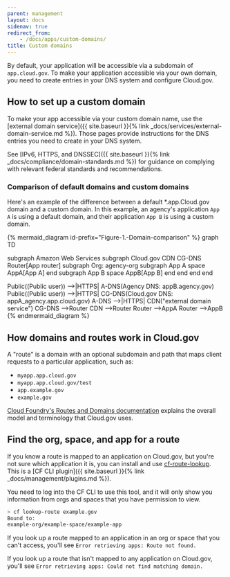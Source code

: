 ```yaml
---
parent: management
layout: docs
sidenav: true
redirect_from: 
    - /docs/apps/custom-domains/
title: Custom domains
---
```


By default, your application will be accessible via a subdomain of `app.cloud.gov`. To make your application accessible via your own domain, you need to create entries in your DNS system and configure Cloud.gov.

## How to set up a custom domain
To make your app accessible via your custom domain name, use the [external domain service]({{ site.baseurl }}{% link _docs/services/external-domain-service.md %}). Those pages provide instructions for the DNS entries you need to create in your DNS system.

See [IPv6, HTTPS, and DNSSEC]({{ site.baseurl }}{% link _docs/compliance/domain-standards.md %}) for guidance on complying with relevant federal standards and recommendations.

### Comparison of default domains and custom domains

Here's an example of the difference between a default *.app.Cloud.gov domain and a custom domain. In this example, an agency's application `App A` is using a default domain, and their application `App B` is using a custom domain.

{% mermaid_diagram id-prefix="Figure-1.-Domain-comparison" %}
graph TD

subgraph Amazon Web Services
  subgraph Cloud.gov
    CDN
    CG-DNS
    Router[App router]
    subgraph Org: agency-org
    subgraph App A space
        AppA[App A]
      end
      subgraph App B space
        AppB[App B]
      end
    end
  end
end

Public((Public user)) -->|HTTPS| A-DNS(Agency DNS: appB.agency.gov)
Public((Public user)) -->|HTTPS| CG-DNS(Cloud.gov DNS: appA_agency.app.cloud.gov)
A-DNS -->|HTTPS| CDN("external domain service")
CG-DNS -->Router
CDN -->Router
Router -->AppA
Router -->AppB
{% endmermaid_diagram %}

## How domains and routes work in Cloud.gov

A "route" is a domain with an optional subdomain and path that maps client requests to a particular application, such as:

* `myapp.app.cloud.gov`
* `myapp.app.cloud.gov/test`
* `app.example.gov`
* `example.gov`

[Cloud Foundry's Routes and Domains documentation](https://docs.cloudfoundry.org/devguide/deploy-apps/routes-domains.html) explains the overall model and terminology that Cloud.gov uses.

## Find the org, space, and app for a route

If you know a route is mapped to an application on Cloud.gov, but you're not sure which application it is, you can install and use [cf-route-lookup](https://github.com/18F/cf-route-lookup). This is a [CF CLI plugin]({{ site.baseurl }}{% link _docs/management/plugins.md %}).

You need to log into the CF CLI to use this tool, and it will only show you information from orgs and spaces that you have permission to view.

```sh
> cf lookup-route example.gov
Bound to:
example-org/example-space/example-app
```

If you look up a route mapped to an application in an org or space that you can't access, you'll see `Error retrieving apps: Route not found.`

If you look up a route that isn't mapped to any application on Cloud.gov, you'll see `Error retrieving apps: Could not find matching domain.`
